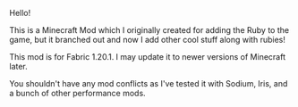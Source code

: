 Hello!

This is a Minecraft Mod which I originally created for adding the Ruby to the game, but it branched out and now I add other cool stuff along with rubies!

This mod is for Fabric 1.20.1. I may update it to newer versions of Minecraft later.

You shouldn't have any mod conflicts as I've tested it with Sodium, Iris, and a bunch of other performance mods.
